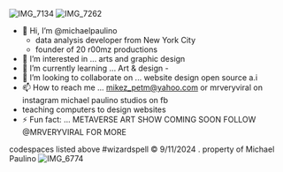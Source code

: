 ![IMG_7134](https://github.com/user-attachments/assets/4ee62269-ab6e-47d7-a1e8-a4e08a97fa00)
![IMG_7262](https://github.com/user-attachments/assets/618f918f-a426-434f-b465-ed5e607f3290)
- 👋 Hi, I’m @michaelpaulino
  - data analysis developer from New York City
  - founder of 20 r00mz productions 
- 👀 I’m interested in ... arts and graphic design
- 🌱 I’m currently learning ... Art & design - 
- 🤝 I’m looking to collaborate on ... website design open source a.i
- 📫 How to reach me ... mikez_petm@yahoo.com or mrveryviral on instagram michael paulino studios on fb
- teaching computers to design websites
- ⚡ Fun fact: ... METAVERSE ART SHOW COMING SOON FOLLOW @MRVERYVIRAL FOR MORE 

<!---
mi6paulino/mi6paulino is a ✨ special ✨ repository because its `README.md` (this file) appears on your GitHub profile.
You can click the Preview link to take a look at your changes.
--->
codespaces listed above #wizardspell ©️ 9/11/2024 . property of Michael Paulino 
![IMG_6774](https://github.com/user-attachments/assets/2b5b0598-2dcd-4cc7-84cf-b76099439bb9)
